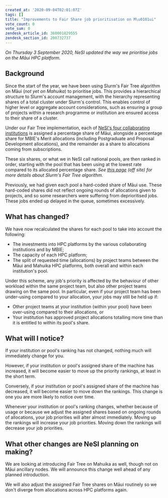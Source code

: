 ```yaml
---
created_at: '2020-09-04T02:01:07Z'
tags: []
title: "Improvements to Fair Share job prioritisation on M\u0101ui"
vote_count: 0
vote_sum: 0
zendesk_article_id: 360001829555
zendesk_section_id: 200732737
---
```


*On Thursday 3 September 2020, NeSI updated the way we prioritise jobs
on the Māui HPC platform.*

## Background

Since the start of the year, we have been using Slurm's Fair Tree
algorithm on Māui (*not yet on Mahuika*) to prioritise jobs. This
provides a hierarchical structure to Slurm's account management, with
the hierarchy representing shares of a total cluster under Slurm's
control. This enables control of higher level or aggregate account
considerations, such as ensuring a group of projects within a research
programme or institution are ensured access to their share of a cluster.

Under our Fair Tree implementation, each of [NeSI's four collaborating
institutions](https://www.nesi.org.nz/about-us) is assigned a percentage
share of Māui, alongside a percentage share for MBIE's Merit allocations
(including Postgraduate and Proposal Development allocations), and the
remainder as a share to allocations coming from subscriptions.

These six shares, or what we in NeSI call national pools, are then
ranked in order, starting with the pool that has been using at the
lowest rate compared to its allocated percentage share. *See [this
page](https://slurm.schedmd.com/fair_tree.html) (off site) for more
details about Slurm's Fair Tree algorithm.*

Previously, we had given each pool a hard-coded share of Māui use. These
hard-coded shares did not reflect ongoing rounds of allocations given to
projects, and so some researchers were suffering from deprioritised
jobs. These jobs ended up delayed in the queue, sometimes excessively.

## What has changed?

We have now recalculated the shares for each pool to take into account
the following:

-   The investments into HPC platforms by the various collaborating
    institutions and by MBIE;
-   The capacity of each HPC platform;
-   The split of requested time (allocations) by project teams between
    the Māui and Mahuika HPC platforms, both overall and within each
    institution's pool.

Under this scheme, any job's priority is affected by the behaviour of
other workload within the same project team, but also other project
teams drawing on the same pool. In particular, even if your project team
has been under-using compared to your allocation, your jobs may still be
held up if:

-   Other project teams at your institution (within your pool) have been
    over-using compared to their allocations, or
-   Your institution has approved project allocations totalling more
    time than it is entitled to within its pool's share.

## What will I notice?

If your institution or pool's ranking has not changed, nothing much will
immediately change for you.

However, if your institution or pool's assigned share of the machine has
increased, it will become easier to move up the priority rankings, at
least in the short term.

Conversely, if your institution or pool's assigned share of the machine
has decreased, it will become easier to move down the rankings. This
change is one you are more likely to notice over time.

Whenever your institution or pool's ranking changes, whether because of
usage or because we adjust the assigned shares based on ongoing rounds
of allocations, your job priorities will alter almost immediately.
Moving up the rankings will increase your job priorities. Moving down
the rankings will decrease your job priorities.

## What other changes are NeSI planning on making?

We are looking at introducing Fair Tree on Mahuika as well, though not
on Māui ancillary nodes. We will announce this change well ahead of any
planned introduction.

We will also adjust the assigned Fair Tree shares on Māui routinely so
we don't diverge from allocations across HPC platforms again.
